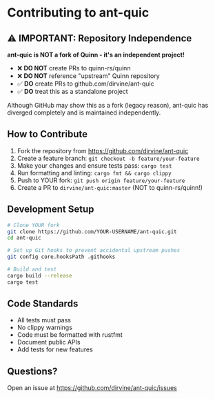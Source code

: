 # Contributing to ant-quic

## ⚠️ IMPORTANT: Repository Independence

**ant-quic is NOT a fork of Quinn - it's an independent project!**

- ❌ **DO NOT** create PRs to quinn-rs/quinn
- ❌ **DO NOT** reference "upstream" Quinn repository
- ✅ **DO** create PRs to github.com/dirvine/ant-quic
- ✅ **DO** treat this as a standalone project

Although GitHub may show this as a fork (legacy reason), ant-quic has diverged completely and is maintained independently.

## How to Contribute

1. Fork the repository from https://github.com/dirvine/ant-quic
2. Create a feature branch: `git checkout -b feature/your-feature`
3. Make your changes and ensure tests pass: `cargo test`
4. Run formatting and linting: `cargo fmt && cargo clippy`
5. Push to YOUR fork: `git push origin feature/your-feature`
6. Create a PR to `dirvine/ant-quic:master` (NOT to quinn-rs/quinn!)

## Development Setup

```bash
# Clone YOUR fork
git clone https://github.com/YOUR-USERNAME/ant-quic.git
cd ant-quic

# Set up Git hooks to prevent accidental upstream pushes
git config core.hooksPath .githooks

# Build and test
cargo build --release
cargo test
```

## Code Standards

- All tests must pass
- No clippy warnings
- Code must be formatted with rustfmt
- Document public APIs
- Add tests for new features

## Questions?

Open an issue at https://github.com/dirvine/ant-quic/issues